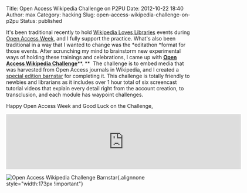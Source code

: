 Title: Open Access Wikipedia Challenge on P2PU
Date: 2012-10-22 18:40
Author: max
Category: hacking
Slug: open-access-wikipedia-challenge-on-p2pu
Status: published

It's been traditional recently to hold [Wikipedia Loves Libraries](http://en.wikipedia.org/wiki/Wikipedia:Wikipedia_Loves_Libraries) events during [Open Access Week](www.openaccessweek.org/), and I fully support the practice. What's also been traditional in a way that I wanted to change was the *editathon *format for those events. After scrunching my mind to brainstorm new experimental ways of holding these trainings and celebrations, I came up with [**Open Access Wikipedia Challenge**](https://p2pu.org/en/groups/open-access-wikipedia-challenge/)**. **  The challenge is to embed media that was harvested from Open Access journals in Wikipedia, and I created a [special edition barnstar](http://en.wikipedia.org/wiki/Template:Open_Access_Wikipedia_Challenge_Barnstar) for completing it. This challenge is totally friendly to newbies and librarians as it includes over 1 hour total of six screencast tutorial videos that explain every detail right from the account creation, to transclusion, and each module has waypoint challenges.

Happy Open Access Week and Good Luck on the Challenge,  
<iframe src="http://www.youtube-nocookie.com/embed/wpeOgWOGl1Y" style="width:640px !important" frameborder="0"></iframe>

![](http://upload.wikimedia.org/wikipedia/commons/4/4a/Oaw2.png "Open Access Wikipedia Challenge Barnstar"){.alignnone style="width:173px !important"}
